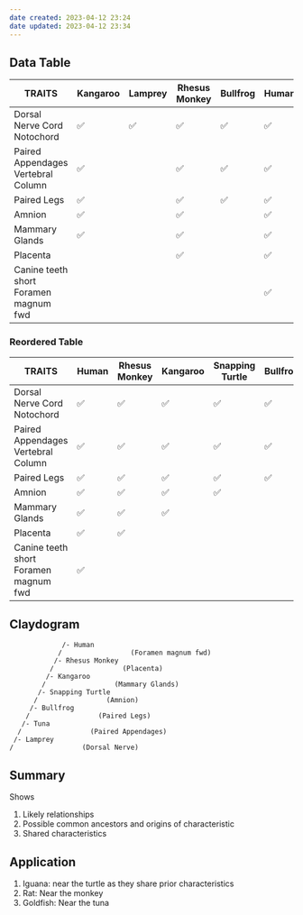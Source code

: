```yaml
---
date created: 2023-04-12 23:24
date updated: 2023-04-12 23:34
---
```


## Data Table

| TRAITS                                | Kangaroo | Lamprey | Rhesus Monkey | Bullfrog | Human | Snapping Turtle | Tuna |
| ------------------------------------- | -------- | ------- | ------------- | -------- | ----- | --------------- | ---- |
| Dorsal Nerve Cord Notochord           | ✅        | ✅       | ✅             | ✅        | ✅     | ✅               | ✅    |
| Paired Appendages Vertebral Column    | ✅        |         | ✅             | ✅        | ✅     | ✅               | ✅    |
| Paired Legs                           | ✅        |         | ✅             | ✅        | ✅     | ✅               |      |
| Amnion                                | ✅        |         | ✅             |          | ✅     | ✅               |      |
| Mammary Glands                        | ✅        |         | ✅             |          | ✅     |                 |      |
| Placenta                              |          |         | ✅             |          | ✅     |                 |      |
| Canine teeth short Foramen magnum fwd |          |         |               |          | ✅     |                 |      |

### Reordered Table

| TRAITS                                | Human | Rhesus Monkey | Kangaroo | Snapping Turtle | Bullfrog | Tuna | Lamprey |
| ------------------------------------- | ----- | ------------- | -------- | --------------- | -------- | ---- | ------- |
| Dorsal Nerve Cord Notochord           | ✅     | ✅             | ✅        | ✅               | ✅        | ✅    | ✅       |
| Paired Appendages Vertebral Column    | ✅     | ✅             | ✅        | ✅               | ✅        | ✅    |         |
| Paired Legs                           | ✅     | ✅             | ✅        | ✅               | ✅        |      |         |
| Amnion                                | ✅     | ✅             | ✅        | ✅               |          |      |         |
| Mammary Glands                        | ✅     | ✅             | ✅        |                 |          |      |         |
| Placenta                              | ✅     | ✅             |          |                 |          |      |         |
| Canine teeth short Foramen magnum fwd | ✅     |               |          |                 |          |      |         |

## Claydogram

```
             /- Human
            /                 (Foramen magnum fwd)
           /- Rhesus Monkey
          /                 (Placenta)
         /- Kangaroo
        /                 (Mammary Glands)
       /- Snapping Turtle
      /                 (Amnion)
     /- Bullfrog
    /                 (Paired Legs)
   /- Tuna
  /                 (Paired Appendages)
 /- Lamprey
/                 (Dorsal Nerve)
```

## Summary

Shows

1. Likely relationships
2. Possible common ancestors and origins of characteristic
3. Shared characteristics

## Application

1. Iguana: near the turtle as they share prior characteristics
2. Rat: Near the monkey
3. Goldfish: Near the tuna
